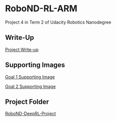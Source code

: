 # RoboND-RL-ARM
Project 4 in Term 2 of Udacity Robotics Nanodegree

## Write-Up

[Project Write-up](deep-reinforcement-learning.pdf)

## Supporting Images

[Goal 1 Supporting Image](Goal%201%20Proof.jpeg)

[Goal 2 Supporting Image](Goal%202%20Proof.jpeg)


## Project Folder

[RoboND-DeepRL-Project](RoboND-DeepRL-Project)

